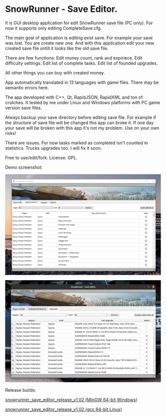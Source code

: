 # SnowRunner - Save Editor.

It is GUI desktop application for edit SnowRunner save file (PC only).
For now it supports only editing CompleteSave.cfg.

The main goal of application is editing exist save. 
For example your save was lost. You are create new one. And with this application edit your new created save file untill it looks like the old save file.

There are few functions:
Edit money count, rank and expiriece.
Edit difficulty settings.
Edit list of complete tasks. 
Edit list of founded upgrades.

All other things you can buy with created money.

App automatically translated in 13 languages with game files. There may be semantic errors here.

The app developed with C++, Qt, RapidJSON, RapidXML and ton of crutches.
It tested by me under Linux and Windows platforms with PC game version save files.

Always backup your save directory before editing save file. For example if the structure of save file will be changed this app can broke it. If one day your save will be broken with this app it's not my problem. Use on your own risks!

There are issues. For now tasks marked as completed isn't counted in statistics. Trucks upgrades too. I will fix it soon.
 
Free to use/edit/fork.
License: GPL.

Demo screenshot:

![](https://github.com/hypercyclist/snowrunner_save_editor/blob/main/images/demo_image_1.png)

![](https://github.com/hypercyclist/snowrunner_save_editor/blob/main/images/demo_image_2.png)

Release builds:

[snowrunner_save_editor_release_v1.02 (MinGW 64-bit Windows)](https://github.com/hypercyclist/snowrunner_save_editor/releases/tag/Release-1.02)

[snowrunner_save_editor_release_v1.02 (gcc 64-bit Linux)](https://github.com/hypercyclist/snowrunner_save_editor/releases/tag/Release-1.02_Linux)

